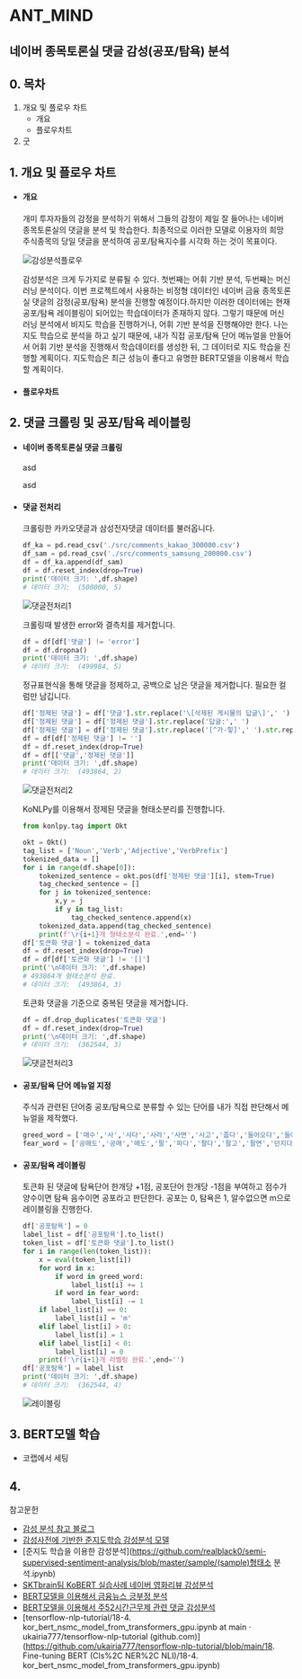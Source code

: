 # ANT_MIND

## 네이버 종목토론실 댓글 감성(공포/탐욕) 분석

## 0. 목차 

1. 개요 및 플로우 차트
   - 개요
   - 플로우차트
2. 굿

## 1. 개요 및 플로우 차트

- #### 개요
   개미 투자자들의 감정을 분석하기 위해서 그들의 감정이 제일 잘 들어나는 네이버 종목토론실의 댓글을 분석 및 학습한다. 최종적으로 이러한 모델로 이용자의 희망 주식종목의 당일 댓글을 분석하여 공포/탐욕지수를 시각화 하는 것이 목표이다.

  ![감성분석플로우](./img/감성분석.png)

   감성분석은 크게 두가지로 분류될 수 있다. 첫번째는 어휘 기반 분석, 두번째는 머신 러닝 분석이다.  이번 프로젝트에서 사용하는 비정형 데이터인 네이버 금융 종목토론실 댓글의 감정(공포/탐욕) 분석을 진행할 예정이다.하지만 이러한 데이터에는 현재 공포/탐욕 레이블링이 되어있는 학습데이터가 존재하지 않다. 그렇기 때문에 머신 러닝 분석에서 비지도 학습을 진행하거나, 어휘 기반 분석을 진행해야만 한다. 나는 지도 학습으로 분석을 하고 싶기 때문에, 내가 직접 공포/탐욕 단어 메뉴얼을 만들어서 어휘 기반 분석을 진행해서 학습데이터를 생성한 뒤, 그 데이터로 지도 학습을 진행할 계획이다. 지도학습은 최근 성능이 좋다고 유명한 BERT모델을 이용해서 학습할 계획이다.

   

- #### 플로우차트

## 2. 댓글 크롤링 및 공포/탐욕 레이블링

- #### 네이버 종목토론실 댓글 크롤링 

  asd

  asd

- #### 댓글 전처리

  크롤링한 카카오댓글과 삼성전자댓글 데이터를 불러옵니다.

  ```python
  df_ka = pd.read_csv('./src/comments_kakao_300000.csv')
  df_sam = pd.read_csv('./src/comments_samsung_200000.csv')
  df = df_ka.append(df_sam)
  df = df.reset_index(drop=True)
  print('데이터 크기: ',df.shape)
  # 데이터 크기:  (500000, 5)
  ```

  ![댓글전처리1](./img/댓글전처리1.jpeg)

  크롤링때 발생한 error와 결측치를 제거합니다.

  ```python
  df = df[df['댓글'] != 'error']
  df = df.dropna()
  print('데이터 크기: ',df.shape)
  # 데이터 크기:  (499984, 5)
  ```

  정규표현식을 통해 댓글을 정제하고, 공백으로 남은 댓글을 제거합니다. 필요한 컬럼만 남깁니다.

  ```python
  df['정제된 댓글'] = df['댓글'].str.replace('\[삭제된 게시물의 답글\]',' ')
  df['정제된 댓글'] = df['정제된 댓글'].str.replace('답글:',' ')
  df['정제된 댓글'] = df['정제된 댓글'].str.replace('[^가-힣]',' ').str.replace(' +',' ').str.strip()
  df = df[df['정제된 댓글'] != '']
  df = df.reset_index(drop=True)
  df = df[['댓글','정제된 댓글']]
  print('데이터 크기: ',df.shape)
  # 데이터 크기:  (493864, 2)
  ```

  <img src="./img/댓글전처리2.jpeg" alt="댓글전처리2"  />

  KoNLPy를 이용해서 정제된 댓글을 형태소분리를 진행합니다.

  ```python
  from konlpy.tag import Okt
  
  okt = Okt()
  tag_list = ['Noun','Verb','Adjective','VerbPrefix']
  tokenized_data = []
  for i in range(df.shape[0]):
      tokenized_sentence = okt.pos(df['정제된 댓글'][i], stem=True)
      tag_checked_sentence = []
      for j in tokenized_sentence:
          x,y = j
          if y in tag_list:
              tag_checked_sentence.append(x)
      tokenized_data.append(tag_checked_sentence)
      print(f'\r{i+1}개 형태소분석 완료.',end='')
  df['토큰화 댓글'] = tokenized_data
  df = df.reset_index(drop=True)
  df = df[df['토큰화 댓글'] != '[]']
  print('\n데이터 크기: ',df.shape)
  # 493864개 형태소분석 완료.
  # 데이터 크기:  (493864, 3)
  ```

  토큰화 댓글을 기준으로 중복된 댓글을 제거합니다.

  ```python
  df = df.drop_duplicates('토큰화 댓글')
  df = df.reset_index(drop=True)
  print('\n데이터 크기: ',df.shape)
  # 데이터 크기:  (362544, 3)
  ```

  ![댓글전처리3](./img/댓글전처리3.jpeg)

- #### 공포/탐욕 단어 메뉴얼 지정

  주식과 관련된 단어중 공포/탐욕으로 분류할 수 있는 단어를 내가 직접 판단해서 메뉴얼을 제작했다.

  ```python
  greed_word = ['매수','사','사다','사라','사면','사고','줍다','들어오다','들어가다','타다','수급','매집','올라타다','탑승','불나방','담다','오르다','올라가다','올리다','올려주다','올린다','오름','올려놓다','오른','상향','양봉','상방','상승','살아나다','양전','상한','반등','폭등','퍽등','급등','탐욕','찬티','좋다','간다','가다','가즈','싸다','익절','제발','최고','돌파','수익','위대하다','먹다','기회','호재','감사','감사하다','대박','대단하다','승리','찬양','믿다','회복','갓','부활','영차','개꿀']
  fear_word = ['공매도','공매','매도','팔','파다','팔다','팔고','팔면','던지다','털다','탈출','튀다','튀어','설거지','손절','버리다','떨어지다','떨구다','빠지다','하락','폭락','떡락','반토막','내리다','내려오다','깨지다','대퍽락','나락','붕괴','추락','공포','안티','망하다','물리다','끝나다','손해','폭망','거품','무섭다','자살','악재','상폐','개미지옥' ,'시발','염병','욕','짜증나다','걸레','어휴','개','놈','아가리','빡치다','지랄','손실','버티다','존버','개관','주가조작','쓰레기','죽다','패닉','홀딩','바닥','흑우','추매','추미애']
  ```

- #### 공포/탐욕 레이블링

  토큰화 된 댓글에 탐욕단어 한개당 +1점, 공포단어 한개당 -1점을 부여하고 점수가 양수이면 탐욕 음수이면 공포라고 판단한다. 공포는 0, 탐욕은 1, 알수없으면 m으로 레이블링을 진행한다.

  ```python
  df['공포탐욕'] = 0
  label_list = df['공포탐욕'].to_list()
  token_list = df['토큰화 댓글'].to_list()
  for i in range(len(token_list)):
      x = eval(token_list[i])
      for word in x:
          if word in greed_word:
              label_list[i] += 1
          if word in fear_word:
              label_list[i] -= 1
      if label_list[i] == 0:
          label_list[i] = 'm'
      elif label_list[i] > 0:
          label_list[i] = 1
      elif label_list[i] < 0:
          label_list[i] = 0
      print(f'\r{i+1}개 라벨링 완료.',end='')
  df['공포탐욕'] = label_list
  print('데이터 크기: ',df.shape)
  # 데이터 크기:  (362544, 4)
  ```

  ![레이블링](./img/레이블링.jpeg)

## 3. BERT모델 학습

- 코랩에서 세팅



## 4.





참고문헌

- [감성 분석 참고 블로그](https://yngie-c.github.io/nlp/2020/07/31/sentiment_analysis/)
- [감성사전에 기반한 준지도학습 감성분석 모델](https://realblack0.github.io/portfolio/pmi)
- [준지도 학습을 이용한 감성분석](https://github.com/realblack0/semi-supervised-sentiment-analysis/blob/master/sample/(sample)형태소 분석.ipynb)
- [SKTbrain팀 KoBERT 실습사례 네이버 영화리뷰 감성분석](https://github.com/SKTBrain/KoBERT/blob/master/scripts/NSMC/naver_review_classifications_pytorch_kobert.ipynb)
- [BERT모델을 이용해서 금융뉴스 긍부정 분석](https://github.com/ukairia777/finance_sentiment_corpus/blob/main/BERT_sentiment_analysis_kor.ipynb)
- [BERT모델을 이용해서 주52시간근무제 관련 댓글 감성분석](https://projectlog-eraser.tistory.com/25)
- [tensorflow-nlp-tutorial/18-4. kor_bert_nsmc_model_from_transformers_gpu.ipynb at main · ukairia777/tensorflow-nlp-tutorial (github.com)](https://github.com/ukairia777/tensorflow-nlp-tutorial/blob/main/18. Fine-tuning BERT (Cls%2C NER%2C NLI)/18-4. kor_bert_nsmc_model_from_transformers_gpu.ipynb)

